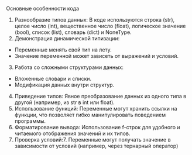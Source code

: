 Основные особенности кода
1. Разнообразие типов данных: В коде используются строка (str), целое число (int), вещественное число (float), логическое значение (bool), список (list), словарь (dict) и NoneType.
2. Демонстрация динамической типизации:
 - Переменные менять свой тип на лету.
 - Значение переменной может зависеть от выражений и условий.
3. Работа со сложными структурами данных:
 - Вложенные словари и списки.
 - Модификация данных внутри структур.
4. Приведение типов: Явное преобразование данных из одного типа в другой (например, из str в int или float).
5. Использование функций: Переменные могут хранить ссылки на функции, что позволяет гибко манипулировать поведением программы.
6. Форматирование вывода: Использование f-строк для удобного и читаемого отображения значений и их типов.
7. Проверка условий:7. Переменные могут получать значение в зависимости от условий (например, через тернарный оператор)

